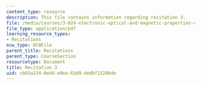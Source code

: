 ```yaml
---
content_type: resource
description: This file contains information regarding recitation 3.
file: /media/courses/3-024-electronic-optical-and-magnetic-properties-of-materials-spring-2013/cb03a2340edde0ea63d9dedbf13206de_MIT3_024S13_2012rec3.pdf
file_type: application/pdf
learning_resource_types:
- Recitations
ocw_type: OCWFile
parent_title: Recitations
parent_type: CourseSection
resourcetype: Document
title: Recitation 3
uid: cb03a234-0edd-e0ea-63d9-dedbf13206de
---
```

